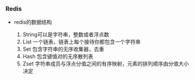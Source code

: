 ### Redis
- redis的数据结构
   
    1. String可以是字符串，整数或者浮点数
    2. List 一个链表，链表上每个接待你都包含一个字符串
    3. Set 包含字符串的无序收集器，去重
    4. Hash 包含键值对的无序散列表
    5. Zset 字符串成员与浮点分值之间的有序映射，元素的排列顺序由分值大小决定  
    